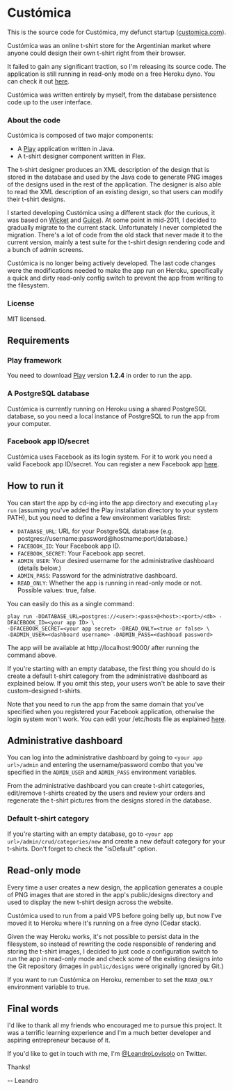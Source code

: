 # Custómica #

This is the source code for Custómica, my defunct startup ([customica.com](http://customica.com)).

Custómica was an online t-shirt store for the Argentinian market where anyone could design their own t-shirt right from their browser.

It failed to gain any significant traction, so I'm releasing its source code. The application is still running in read-only mode on a free Heroku dyno. You can check it out [here](http://customica.com).

Custómica was written entirely by myself, from the database persistence code up to the user interface.

### About the code ###

Custómica is composed of two major components:

* A [Play](http://www.playframework.org/) application written in Java.
* A t-shirt designer component written in Flex.

The t-shirt designer produces an XML description of the design that is stored in the database and used by the Java code to generate PNG images of the designs used in the rest of the application. The designer is also able to read the XML description of an existing design, so that users can modify their t-shirt designs.

I started developing Custómica using a different stack (for the curious, it was based on [Wicket](http://wicket.apache.org/) and [Guice](http://code.google.com/p/google-guice/)). At some point in mid-2011, I decided to gradually migrate to the current stack. Unfortunately I never completed the migration. There's a lot of code from the old stack that never made it to the current version, mainly a test suite for the t-shirt design rendering code and a bunch of admin screens.

Custómica is no longer being actively developed. The last code changes were the modifications needed to make the app run on Heroku, specifically a quick and dirty read-only config switch to prevent the app from writing to the filesystem.

### License ###

MIT licensed.

## Requirements ##

### Play framework ###

You need to download [Play](http://www.playframework.org/) version **1.2.4** in order to run the app.

### A PostgreSQL database ###

Custómica is currently running on Heroku using a shared PostgreSQL database, so you need a local instance of PostgreSQL to run the app from your computer.

### Facebook app ID/secret ###

Custómica uses Facebook as its login system. For it to work you need a valid Facebook app ID/secret. You can register a new Facebook app [here](https://developers.facebook.com/).

## How to run it ##

You can start the app by cd-ing into the app directory and executing `play run` (assuming you've added the Play installation directory to your system PATH), but you need to define a few environment variables first:

* `DATABASE_URL`: URL for your PostgreSQL database (e.g. postgres://username:password@hostname:port/database.)
* `FACEBOOK_ID`: Your Facebook app ID.
* `FACEBOOK_SECRET`: Your Facebook app secret.
* `ADMIN_USER`: Your desired username for the administrative dashboard (details below.)
* `ADMIN_PASS`: Password for the administrative dashboard.
* `READ_ONLY`: Whether the app is running in read-only mode or not. Possible values: true, false.

You can easily do this as a single command:

```
play run -DDATABASE_URL=postgres://<user>:<pass>@<host>:<port>/<db> -DFACEBOOK_ID=<your app ID> \
-DFACEBOOK_SECRET=<your app secret> -DREAD_ONLY=<true or false> \
-DADMIN_USER=<dashboard username> -DADMIN_PASS=<dashboad password>
```

The app will be available at http://localhost:9000/ after running the command above.

If you're starting with an empty database, the first thing you should do is create a default t-shirt category from the administrative dashboard as explained below. If you omit this step, your users won't be able to save their custom-designed t-shirts.

Note that you need to run the app from the same domain that you've specified when you registered your Facebook application, otherwise the login system won't work. You can edit your /etc/hosts file as explained [here](http://leandro.me/posts/facebook-apps-and-etc-hosts/).

## Administrative dashboard ##

You can log into the administrative dashboard by going to `<your app url>/admin` and entering the username/password combo that you've specified in the `ADMIN_USER` and `ADMIN_PASS` environment variables.

From the administrative dashboard you can create t-shirt categories, edit/remove t-shirts created by the users and review your orders and regenerate the t-shirt pictures from the designs stored in the database.

### Default t-shirt category ###

If you're starting with an empty database, go to `<your app url>/admin/crud/categories/new` and create a new default category for your t-shirts. Don't forget to check the "isDefault" option.

## Read-only mode ##

Every time a user creates a new design, the application generates a couple of PNG images that are stored in the app's public/designs directory and used to display the new t-shirt design across the website.

Custómica used to run from a paid VPS before going belly up, but now I've moved it to Heroku where it's running on a free dyno (Cedar stack).

Given the way Heroku works, it's not possible to persist data in the filesystem, so instead of rewriting the code responsible of rendering and storing the t-shirt images, I decided to just code a configuration switch to run the app in read-only mode and check some of the existing designs into the Git repository (images in `public/designs` were originally ignored by Git.)

If you want to run Custómica on Heroku, remember to set the `READ_ONLY` environment variable to true.

## Final words ##

I'd like to thank all my friends who encouraged me to pursue this project. It was a terrific learning experience and I'm a much better developer and aspiring entrepreneur because of it.

If you'd like to get in touch with me, I'm [@LeandroLovisolo](http://twitter.com/LeandroLovisolo) on Twitter.

Thanks!

-- Leandro
